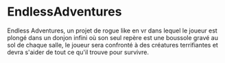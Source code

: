 # EndlessAdventures
Endless Adventures, un projet de rogue like en vr dans lequel le joueur est plongé dans un donjon infini où son seul repère est une boussole gravé au sol de chaque salle, le joueur sera confronté à des créatures terrifiantes et devra s'aider de tout ce qu'il trouve pour survivre.
